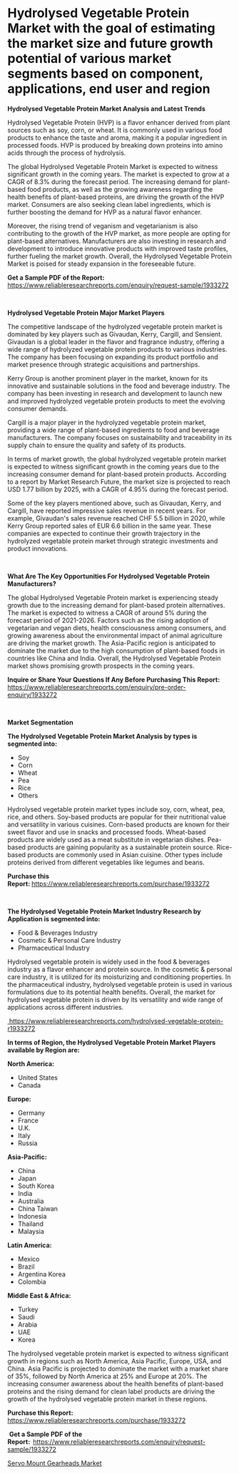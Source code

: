 <p><h1>Hydrolysed Vegetable Protein Market with the goal of estimating the market size and future growth potential of various market segments based on component, applications, end user and region</h1></p><p><strong>Hydrolysed Vegetable Protein Market Analysis and Latest Trends</strong></p>
<p><p>Hydrolysed Vegetable Protein (HVP) is a flavor enhancer derived from plant sources such as soy, corn, or wheat. It is commonly used in various food products to enhance the taste and aroma, making it a popular ingredient in processed foods. HVP is produced by breaking down proteins into amino acids through the process of hydrolysis.</p><p>The global Hydrolysed Vegetable Protein Market is expected to witness significant growth in the coming years. The market is expected to grow at a CAGR of 8.3% during the forecast period. The increasing demand for plant-based food products, as well as the growing awareness regarding the health benefits of plant-based proteins, are driving the growth of the HVP market. Consumers are also seeking clean label ingredients, which is further boosting the demand for HVP as a natural flavor enhancer.</p><p>Moreover, the rising trend of veganism and vegetarianism is also contributing to the growth of the HVP market, as more people are opting for plant-based alternatives. Manufacturers are also investing in research and development to introduce innovative products with improved taste profiles, further fueling the market growth. Overall, the Hydrolysed Vegetable Protein Market is poised for steady expansion in the foreseeable future.</p></p>
<p><strong>Get a Sample PDF of the Report:&nbsp;</strong> <a href="https://www.reliableresearchreports.com/enquiry/request-sample/1933272">https://www.reliableresearchreports.com/enquiry/request-sample/1933272</a></p>
<p>&nbsp;</p>
<p><strong>Hydrolysed Vegetable Protein Major Market Players</strong></p>
<p><p>The competitive landscape of the hydrolyzed vegetable protein market is dominated by key players such as Givaudan, Kerry, Cargill, and Sensient. Givaudan is a global leader in the flavor and fragrance industry, offering a wide range of hydrolyzed vegetable protein products to various industries. The company has been focusing on expanding its product portfolio and market presence through strategic acquisitions and partnerships.</p><p>Kerry Group is another prominent player in the market, known for its innovative and sustainable solutions in the food and beverage industry. The company has been investing in research and development to launch new and improved hydrolyzed vegetable protein products to meet the evolving consumer demands.</p><p>Cargill is a major player in the hydrolyzed vegetable protein market, providing a wide range of plant-based ingredients to food and beverage manufacturers. The company focuses on sustainability and traceability in its supply chain to ensure the quality and safety of its products.</p><p>In terms of market growth, the global hydrolyzed vegetable protein market is expected to witness significant growth in the coming years due to the increasing consumer demand for plant-based protein products. According to a report by Market Research Future, the market size is projected to reach USD 1.77 billion by 2025, with a CAGR of 4.95% during the forecast period.</p><p>Some of the key players mentioned above, such as Givaudan, Kerry, and Cargill, have reported impressive sales revenue in recent years. For example, Givaudan's sales revenue reached CHF 5.5 billion in 2020, while Kerry Group reported sales of EUR 6.6 billion in the same year. These companies are expected to continue their growth trajectory in the hydrolyzed vegetable protein market through strategic investments and product innovations.</p></p>
<p>&nbsp;</p>
<p><strong>What Are The Key Opportunities For Hydrolysed Vegetable Protein Manufacturers?</strong></p>
<p><p>The global Hydrolysed Vegetable Protein market is experiencing steady growth due to the increasing demand for plant-based protein alternatives. The market is expected to witness a CAGR of around 5% during the forecast period of 2021-2026. Factors such as the rising adoption of vegetarian and vegan diets, health consciousness among consumers, and growing awareness about the environmental impact of animal agriculture are driving the market growth. The Asia-Pacific region is anticipated to dominate the market due to the high consumption of plant-based foods in countries like China and India. Overall, the Hydrolysed Vegetable Protein market shows promising growth prospects in the coming years.</p></p>
<p><strong>Inquire or Share Your Questions If Any Before Purchasing This Report:</strong> <a href="https://www.reliableresearchreports.com/enquiry/pre-order-enquiry/1933272">https://www.reliableresearchreports.com/enquiry/pre-order-enquiry/1933272</a></p>
<p>&nbsp;</p>
<p><strong>Market Segmentation</strong></p>
<p><strong>The Hydrolysed Vegetable Protein Market Analysis by types is segmented into:</strong></p>
<p><ul><li>Soy</li><li>Corn</li><li>Wheat</li><li>Pea</li><li>Rice</li><li>Others</li></ul></p>
<p><p>Hydrolysed vegetable protein market types include soy, corn, wheat, pea, rice, and others. Soy-based products are popular for their nutritional value and versatility in various cuisines. Corn-based products are known for their sweet flavor and use in snacks and processed foods. Wheat-based products are widely used as a meat substitute in vegetarian dishes. Pea-based products are gaining popularity as a sustainable protein source. Rice-based products are commonly used in Asian cuisine. Other types include proteins derived from different vegetables like legumes and beans.</p></p>
<p><strong>Purchase this Report:&nbsp;</strong><a href="https://www.reliableresearchreports.com/purchase/1933272">https://www.reliableresearchreports.com/purchase/1933272</a></p>
<p>&nbsp;</p>
<p><strong>The Hydrolysed Vegetable Protein Market Industry Research by Application is segmented into:</strong></p>
<p><ul><li>Food & Beverages Industry</li><li>Cosmetic & Personal Care Industry</li><li>Pharmaceutical Industry</li></ul></p>
<p><p>Hydrolysed vegetable protein is widely used in the food & beverages industry as a flavor enhancer and protein source. In the cosmetic & personal care industry, it is utilized for its moisturizing and conditioning properties. In the pharmaceutical industry, hydrolysed vegetable protein is used in various formulations due to its potential health benefits. Overall, the market for hydrolysed vegetable protein is driven by its versatility and wide range of applications across different industries.</p></p>
<p><a href="https://www.reliableresearchreports.com/hydrolysed-vegetable-protein-r1933272">&nbsp;https://www.reliableresearchreports.com/hydrolysed-vegetable-protein-r1933272</a></p>
<p><strong>In terms of Region, the Hydrolysed Vegetable Protein Market Players available by Region are:</strong></p>
<p>
    <p> <strong> North America: </strong>
        <ul>
            <li>United States</li>
            <li>Canada</li>
        </ul>
        </p> 
    <p> <strong> Europe: </strong>
        <ul>
            <li>Germany</li>
            <li>France</li>
            <li>U.K.</li>
            <li>Italy</li>
            <li>Russia</li>
        </ul>
        </p> 
    <p> <strong> Asia-Pacific: </strong>
        <ul>
            <li>China</li>
            <li>Japan</li>
            <li>South Korea</li>
            <li>India</li>
            <li>Australia</li>
            <li>China Taiwan</li>
            <li>Indonesia</li>
            <li>Thailand</li>
            <li>Malaysia</li>
        </ul>
        </p> 
    <p> <strong> Latin America: </strong>
        <ul>
            <li>Mexico</li>
            <li>Brazil</li>
            <li>Argentina Korea</li>
            <li>Colombia</li>
        </ul>
        </p> 
    <p> <strong> Middle East & Africa: </strong>
        <ul>
            <li>Turkey</li>
            <li>Saudi</li>
            <li>Arabia</li>
            <li>UAE</li>
            <li>Korea</li>
        </ul>
    </p>
    </p>
<p><p>The hydrolysed vegetable protein market is expected to witness significant growth in regions such as North America, Asia Pacific, Europe, USA, and China. Asia Pacific is projected to dominate the market with a market share of 35%, followed by North America at 25% and Europe at 20%. The increasing consumer awareness about the health benefits of plant-based proteins and the rising demand for clean label products are driving the growth of the hydrolysed vegetable protein market in these regions.</p></p>
<p><strong>Purchase this Report: </strong><a href="https://www.reliableresearchreports.com/purchase/1933272">https://www.reliableresearchreports.com/purchase/1933272</a></p>
<p>&nbsp;<strong>Get a Sample PDF of the Report:&nbsp;&nbsp;</strong><a href="https://www.reliableresearchreports.com/enquiry/request-sample/1933272">https://www.reliableresearchreports.com/enquiry/request-sample/1933272</a></p>
<p><strong></strong></p>
<p><p><a href="https://view.publitas.com/reportprime-1/servo-mount-gearheads-market-outlook-complete-industry-analysis-2024-to-2031/">Servo Mount Gearheads Market</a></p></p>